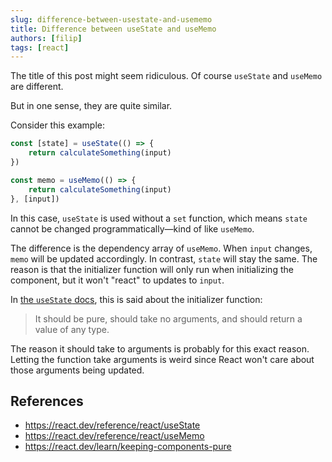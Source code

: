 ```yaml
---
slug: difference-between-usestate-and-usememo
title: Difference between useState and useMemo
authors: [filip]
tags: [react]
---
```


The title of this post might seem ridiculous. Of course `useState` and `useMemo` are different.

But in one sense, they are quite similar.

Consider this example:

```ts
const [state] = useState(() => {
	return calculateSomething(input)
})

const memo = useMemo(() => {
	return calculateSomething(input)
}, [input])
```

<!-- truncate -->

In this case, `useState` is used without a `set` function, which means `state` cannot be changed programmatically—kind of like `useMemo`.

The difference is the dependency array of `useMemo`. When `input` changes, `memo` will be updated accordingly. In contrast, `state` will stay the same. The reason is that the initializer function will only run when initializing the component, but it won't "react" to updates to `input`.

In [the `useState` docs](https://react.dev/reference/react/useState), this is said about the initializer function:

> It should be pure, should take no arguments, and should return a value of any type.

The reason it should take to arguments is probably for this exact reason. Letting the function take arguments is weird since React won't care about those arguments being updated.

## References

- https://react.dev/reference/react/useState
- https://react.dev/reference/react/useMemo
- https://react.dev/learn/keeping-components-pure
